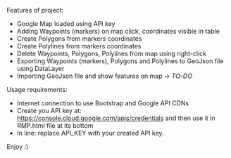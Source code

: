 Features of project:
- Google Map loaded using API key
- Adding Waypoints (markers) on map click, coordinates visible in table
- Create Polygons from markers coordinates
- Create Polylines from markers coordinates
- Delete Waypoints, Polygons, Polylines from map using right-click
- Exporting Waypoints (markers), Polygons and Polylines to GeoJson file using DataLayer
- Importing GeoJson file and show features on map -> *TO-DO*

Usage requirements:
- Internet connection to use Bootstrap and Google API CDNs
- Create you API key at: https://console.cloud.google.com/apis/credentials and then use it in RMP.html file at its bottom
- In line: <script async defer src="https://<span></span>maps.googleapis.com/maps/api/js?key=API_KEY"></script> replace API_KEY with your created API key.
  
Enjoy :)
